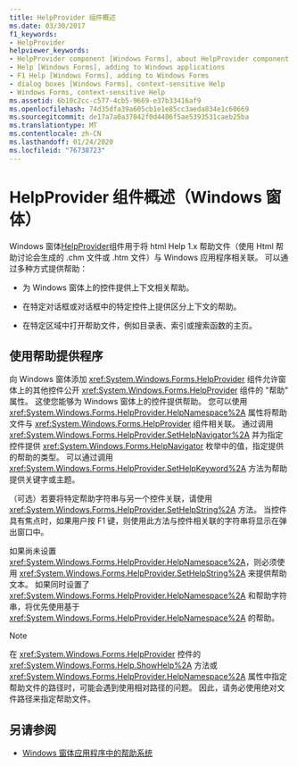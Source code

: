 ```yaml
---
title: HelpProvider 组件概述
ms.date: 03/30/2017
f1_keywords:
- HelpProvider
helpviewer_keywords:
- HelpProvider component [Windows Forms], about HelpProvider component
- Help [Windows Forms], adding to Windows applications
- F1 Help [Windows Forms], adding to Windows Forms
- dialog boxes [Windows Forms], context-sensitive Help
- Windows Forms, context-sensitive Help
ms.assetid: 6b10c2cc-c577-4cb5-9669-e37b33416af9
ms.openlocfilehash: 74d35dfa39a605cb1e1e85cc3aeda834e1c60669
ms.sourcegitcommit: de17a7a0a37042f0d4406f5ae5393531caeb25ba
ms.translationtype: MT
ms.contentlocale: zh-CN
ms.lasthandoff: 01/24/2020
ms.locfileid: "76738723"
---
```

# <a name="helpprovider-component-overview-windows-forms"></a>HelpProvider 组件概述（Windows 窗体）
Windows 窗体[HelpProvider](helpprovider-component-windows-forms.md)组件用于将 html Help 1.x 帮助文件（使用 Html 帮助讨论会生成的 .chm 文件或 .htm 文件）与 Windows 应用程序相关联。 可以通过多种方式提供帮助：  
  
- 为 Windows 窗体上的控件提供上下文相关帮助。  
  
- 在特定对话框或对话框中的特定控件上提供区分上下文的帮助。  
  
- 在特定区域中打开帮助文件，例如目录表、索引或搜索函数的主页。  
  
## <a name="using-the-help-provider"></a>使用帮助提供程序  
 向 Windows 窗体添加 <xref:System.Windows.Forms.HelpProvider> 组件允许窗体上的其他控件公开 <xref:System.Windows.Forms.HelpProvider> 组件的 "帮助" 属性。 这使您能够为 Windows 窗体上的控件提供帮助。 您可以使用 <xref:System.Windows.Forms.HelpProvider.HelpNamespace%2A> 属性将帮助文件与 <xref:System.Windows.Forms.HelpProvider> 组件相关联。 通过调用 <xref:System.Windows.Forms.HelpProvider.SetHelpNavigator%2A> 并为指定控件提供 <xref:System.Windows.Forms.HelpNavigator> 枚举中的值，指定提供的帮助的类型。 可以通过调用 <xref:System.Windows.Forms.HelpProvider.SetHelpKeyword%2A> 方法为帮助提供关键字或主题。  
  
 （可选）若要将特定帮助字符串与另一个控件关联，请使用 <xref:System.Windows.Forms.HelpProvider.SetHelpString%2A> 方法。 当控件具有焦点时，如果用户按 F1 键，则使用此方法与控件相关联的字符串将显示在弹出窗口中。  
  
 如果尚未设置 <xref:System.Windows.Forms.HelpProvider.HelpNamespace%2A>，则必须使用 <xref:System.Windows.Forms.HelpProvider.SetHelpString%2A> 来提供帮助文本。 如果同时设置了 <xref:System.Windows.Forms.HelpProvider.HelpNamespace%2A> 和帮助字符串，将优先使用基于 <xref:System.Windows.Forms.HelpProvider.HelpNamespace%2A> 的帮助。  
  
> [!NOTE]
> 在 <xref:System.Windows.Forms.HelpProvider> 控件的 <xref:System.Windows.Forms.Help.ShowHelp%2A> 方法或 <xref:System.Windows.Forms.HelpProvider.HelpNamespace%2A> 属性中指定帮助文件的路径时，可能会遇到使用相对路径的问题。 因此，请务必使用绝对文件路径来指定帮助文件。  
  
## <a name="see-also"></a>另请参阅

- [Windows 窗体应用程序中的帮助系统](../advanced/help-systems-in-windows-forms-applications.md)
